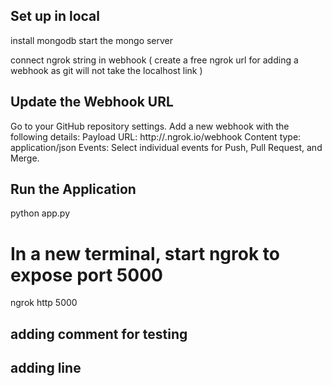 ## Set up in local

install mongodb
start the mongo server

connect ngrok string in webhook ( create a free ngrok url for adding a webhook as git will not take the localhost link )

## Update the Webhook URL

Go to your GitHub repository settings.
Add a new webhook with the following details:
Payload URL: http://<random-string>.ngrok.io/webhook
Content type: application/json
Events: Select individual events for Push, Pull Request, and Merge.

## Run the Application

python app.py

# In a new terminal, start ngrok to expose port 5000
ngrok http 5000

## adding comment for testing
## adding line

